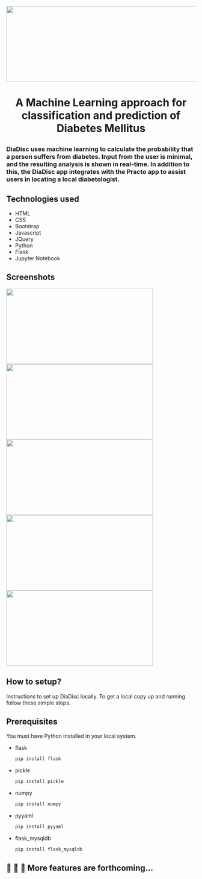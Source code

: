 <p align="center">
    <img src="https://user-images.githubusercontent.com/78247889/199315642-f07762bf-c93c-4650-bfa8-1e1f5944541f.png" width="520" height="200">
</p>

# <p align="center"><strong>A Machine Learning approach for classification and prediction of Diabetes Mellitus</strong></p>

### <p>DiaDisc uses machine learning to calculate the probability that a person suffers from diabetes. Input from the user is minimal, and the resulting analysis is shown in real-time. In addition to this, the DiaDisc app integrates with the Practo app to assist users in locating a local diabetologist.<p>

## Technologies used
* HTML
* CSS
* Bootstrap
* Javascript
* JQuery
* Python
* Flask
* Jupyter Notebook
<!-- * MySQL -->

## Screenshots
<p>
    <img src="https://user-images.githubusercontent.com/78247889/199990598-1d8450a3-2415-4a18-97f9-64c506522b05.png" width="390" height="200">
    <img src="https://user-images.githubusercontent.com/78247889/199993227-18e4d48e-b4d6-4af2-a163-f9f67797b009.png" width="390" height="200">
    <img src="https://user-images.githubusercontent.com/78247889/199990617-cd65c31b-bc90-441c-99ba-77027f4843c4.png" width="390" height="200">
    <img src="https://user-images.githubusercontent.com/78247889/199990640-ff6f8f56-7fff-4bad-856b-561c6dde498b.png" width="390" height="200">
    <img src="https://user-images.githubusercontent.com/78247889/199990649-a3aa1ddf-7722-4eb4-9d5e-12dba09737fc.png" width="390" height="200">
</p>

## How to setup?
Instructions to set up DiaDisc locally.
To get a local copy up and running follow these simple steps.

## Prerequisites
You must have Python installed in your local system.
* flask
  ```sh
  pip install flask
  ```
  
* pickle
  ```sh
  pip install pickle
  ```
  
* numpy
  ```sh
  pip install numpy
  ```

* pyyaml
  ```sh
  pip install pyyaml
  ```

* flask_mysqldb
  ```sh
  pip install flask_mysqldb
  ```

## 🚧 🚧 🚧 More features are forthcoming...